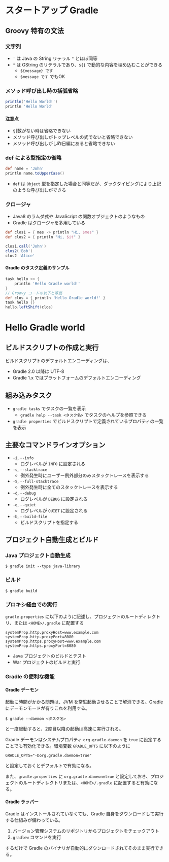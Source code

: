 # スタートアップ Gradle

## Groovy 特有の文法

### 文字列

* `'` は Java の String リテラル `"` とほぼ同等
* `"` は GString のリテラルであり、`${}` で動的な内容を埋め込むことができる
    * `${message} です`
    * `$message です` でもOK

### メソッド呼び出し時の括弧省略

```groovy
println('Hello World!')
println 'Hello World'
```

#### 注意点

* 引数がない時は省略できない
* メソッド呼び出しがトップレベルの式でないと省略できない
* メソッド呼び出しがし昨日編にあると省略できない

### def による型指定の省略

```groovy
def name = 'John'
println name.toUpperCase()
```

* `def` は `Object` 型を指定した場合と同等だが、ダックタイピングにより上記のような呼び出しができる

### クロージャ

* Java8 のラムダ式や JavaScript の関数オブジェクトのようなもの
* Gradle はクロージャを多用している

```groovy
def clos1 = { mes -> println "Hi, $mes" }
def clos2 = { println "Hi, $it" }

clos1.call('John')
clos2('Bob')
clos2 'Alice'
```

#### Gradle のタスク定義のサンプル

```groovy
task hello << {
    println 'Hello Gradle world!'
}
// Groovy コードの以下と等価
def clos = { println 'Hello Gradle world!' }
task hello {}
hello.leftShift(clos)
```

# Hello Gradle world

## ビルドスクリプトの作成と実行

ビルドスクリプトのデフォルトエンコーディングは、

* Gradle 2.0 以降は UTF-8
* Gradle 1.x ではプラットフォームのデフォルトエンコーディング

## 組み込みタスク

* `gradle tasks` でタスクの一覧を表示
    * `gradle help --task <タスク名>` でタスクのヘルプを参照できる
* `gradle properties` でビルドスクリプトで定義されているプロパティの一覧を表示

## 主要なコマンドラインオプション

* `-i`, `--info`
    * ログレベルが `INFO` に設定される
* `-s`, `--stacktrace`
    * 例外発生時にユーザー例外部分のみスタックトレースを表示する
* `-S`, `--full-stacktrace`
    * 例外発生時に全てのスタックトレースを表示する
* `-d`, `--debug`
    * ログレベルが `DEBUG` に設定される
* `-q`, `--quiet`
    * ログレベルが `QUIET` に設定される
* `-b`, `--build-file`
    * ビルドスクリプトを指定する

## プロジェクト自動生成とビルド

### Java プロジェクト自動生成

`$ gradle init --type java-library`

### ビルド

`$ gradle build`

### プロキシ経由での実行

`gradle.properties` に以下のように記述し、プロジェクトのルートディレクトリ、または `<HOME>/.gradle` に配置する

```
systemProp.http.proxyHost=www.example.com
systemProp.http.proxyPort=8080
systemProp.https.proxyHost=www.example.com
systemProp.https.proxyPort=8080
```

* Java プロジェクトのビルドとテスト
* War プロジェクトのビルドと実行

### Gradle の便利な機能

#### Gradle デーモン

起動に時間がかかる問題は、JVM を常駐起動させることで解消できる。Gradle にデーモンモードが有りこれを利用する。

`$ gradle --daemon <タスク名>`

と一度起動すると、2度目以降の起動は高速に実行される。

Gradle デーモンはシステムプロパティ `org.gradle.daemon` を `true` に設定することでも有効化できる。環境変数 `GRADLE_OPTS` に以下のように

`GRADLE_OPTS="-Dorg.gradle.daemon=true"`

と設定しておくとデフォルトで有効になる。

また、`gradle.properties` に `org.gradle.dameon=true` と設定しておき、プロジェクトのルートディレクトリまたは、`<HOME>/.gradle` に配置すると有効になる。

#### Gradle ラッパー

Gradle はインストールされていなくても、Gradle 自身をダウンロードして実行する仕組みが備わっている。

1. バージョン管理システムのリポジトリからプロジェクトをチェックアウト
2. `gradlew` コマンドを実行

するだけで Gradle のバイナリが自動的にダウンロードされてそのまま実行できる。